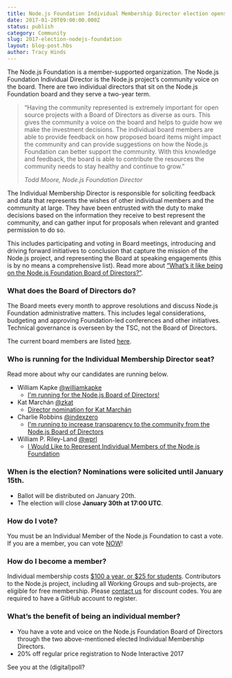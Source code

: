 ```yaml
---
title: Node.js Foundation Individual Membership Director election opens Friday, January 20
date: 2017-01-20T09:00:00.000Z
status: publish
category: Community
slug: 2017-election-nodejs-foundation
layout: blog-post.hbs
author: Tracy Hinds
---
```


The Node.js Foundation is a member-supported organization. The Node.js Foundation Individual Director is the Node.js project’s community voice on the board. There are two individual directors that sit on the Node.js Foundation board and they serve a two-year term.

> “Having the community represented is extremely important for open source projects with a Board of Directors as diverse as ours. This gives the community a voice on the board and helps to guide how we make the investment decisions. The individual board members are able to provide feedback on how proposed board items might impact the community and can provide suggestions on how the Node.js Foundation can better support the community. With this knowledge and feedback, the board is able to contribute the resources the community needs to stay healthy and continue to grow.”
> 
> *Todd Moore, Node.js Foundation Director*

The Individual Membership Director is responsible for soliciting feedback and data that represents the wishes of other individual members and the community at large. They have been entrusted with the duty to make decisions based on the information they receive to best represent the community, and can gather input for proposals when relevant and granted permission to do so.

This includes participating and voting in Board meetings, introducing and driving forward initiatives to conclusion that capture the mission of the Node.js project, and representing the Board at speaking engagements (this is by no means a comprehensive list). Read more about [“What’s it like being on the Node.js Foundation Board of Directors?”](https://medium.com/@nodejs/whats-it-like-being-on-the-node-js-foundation-board-of-directors-f9456b8b7c4d).

### What does the Board of Directors do?
The Board meets every month to approve resolutions and discuss Node.js Foundation administrative matters. This includes legal considerations, budgeting and approving Foundation-led conferences and other initiatives. Technical governance is overseen by the TSC, not the Board of Directors.

The current board members are listed [here](https://foundation.nodejs.org/board).

### Who is running for the Individual Membership Director seat?
Read more about why our candidates are running below.

* William Kapke [@williamkapke](https://github.com/williamkapke)
  * [I'm running for the Node.js Board of Directors!](https://www.youtube.com/watch?v=zPBOkqclJFc&feature=youtu.be)
* Kat Marchán [@zkat](https://github.com/zkat)
  * [Director nomination for Kat Marchán](https://gist.github.com/zkat/345d1485fc4cd1f45155678a3729cd21)
* Charlie Robbins [@indexzero](https://github.com/indexzero)
  * [I'm running to increase transparency to the community from the Node.js Board of Directors](https://medium.com/@indexzero/vote-to-increase-transparency-in-the-node-js-foundation-4a2b22ffaada)
* William P. Riley-Land [@wprl](https://github.com/wprl)
  * [I Would Like to Represent Individual Members of the Node.js Foundation](https://medium.com/@wprl/i-would-like-to-represent-individual-members-of-the-node-js-foundation-977157d90aa0#.hq3vo8d8m)

### When is the election? Nominations were solicited until January 15th.

* Ballot will be distributed on January 20th.
* The election will close **January 30th at 17:00 UTC**.

### How do I vote?
You must be an Individual Member of the Node.js Foundation to cast a vote. If you are a member, you can vote [NOW](https://vote.linuxfoundation.org)!

### How do I become a member?
Individual membership costs [$100 a year, or $25 for students](https://identity.linuxfoundation.org/pid/99). Contributors to the Node.js project, including all Working Groups and sub-projects, are eligible for free membership. Please [contact us](mailto:membership@nodejs.org) for discount codes. You are required to have a GitHub account to register.

### What’s the benefit of being an individual member?

* You have a vote and voice on the Node.js Foundation Board of Directors through the two above-mentioned elected Individual Membership Directors.
* 20% off regular price registration to Node Interactive 2017

See you at the (digital)poll?
